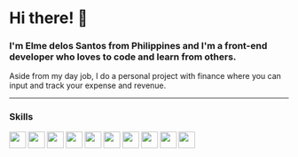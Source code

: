 # Hi there! 👋

### I'm Elme delos Santos from Philippines and I'm a front-end developer who loves to code and learn from others.

Aside from my day job, I do a personal project with finance where you can input and track your expense and revenue.


---
### Skills

<p>

<img width="30px" style="width: '30px'; height: 'auto'; padding-right: '10px';" src="https://cdn.jsdelivr.net/gh/devicons/devicon/icons/javascript/javascript-original.svg" />
<img width="30px" style="width: '30px'; height: 'auto'; margin-right: '10px';" src="https://cdn.jsdelivr.net/gh/devicons/devicon/icons/typescript/typescript-original.svg" />
<img width="30px" src="https://cdn.jsdelivr.net/gh/devicons/devicon/icons/react/react-original.svg" />
<img width="30px" style="width: '30px'; height: 'auto'; margin-right: '10px';" src="https://cdn.jsdelivr.net/gh/devicons/devicon/icons/html5/html5-original.svg" />
<img width="30px" style="width: '30px'; height: 'auto'; margin-right: '10px';" src="https://cdn.jsdelivr.net/gh/devicons/devicon/icons/css3/css3-original.svg" />
<img width="30px" src="https://cdn.jsdelivr.net/gh/devicons/devicon/icons/tailwindcss/tailwindcss-plain.svg" />         
<img width="30px" style="width: '30px'; height: 'auto'; margin-right: '10px';" src="https://cdn.jsdelivr.net/gh/devicons/devicon/icons/git/git-original.svg" />
<img width="30px" style="width: '30px'; height: 'auto'; margin-right: '10px';" src="https://cdn.jsdelivr.net/gh/devicons/devicon/icons/nodejs/nodejs-original.svg" />
<img width="30px" style="width: '30px'; height: 'auto'; margin-right: '10px';" src="https://cdn.jsdelivr.net/gh/devicons/devicon/icons/postgresql/postgresql-original.svg" />
<img width="30px" src="https://cdn.jsdelivr.net/gh/devicons/devicon/icons/apple/apple-original.svg" />  
</p>
          
          
          
          
<!--
**iamelme/iamelme** is a ✨ _special_ ✨ repository because its `README.md` (this file) appears on your GitHub profile.

Here are some ideas to get you started:

- 🔭 I’m currently working on ...
- 🌱 I’m currently learning ...
- 👯 I’m looking to collaborate on ...
- 🤔 I’m looking for help with ...
- 💬 Ask me about ...
- 📫 How to reach me: ...
- 😄 Pronouns: ...
- ⚡ Fun fact: ...
-->
